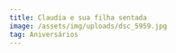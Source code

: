 ```yaml
---
title: Claudia e sua filha sentada
image: /assets/img/uploads/dsc_5959.jpg
tag: Aniversários
---
```


